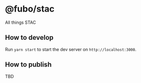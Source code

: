 # @fubo/stac

All things STAC

## How to develop

Run `yarn start` to start the dev server on `http://localhost:3000`.

## How to publish

TBD
